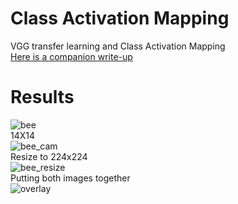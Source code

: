# Class Activation Mapping
VGG transfer learning and Class Activation Mapping <br>
[Here is a companion write-up](https://medium.com/@anthony_16596/class-activation-maps-13b4ba76344a)

# Results
![bee](https://github.com/tony-mtz/CAM/blob/master/images/bee.png)
<br>
14X14<br>
![bee_cam](https://github.com/tony-mtz/CAM/blob/master/images/bee_cam.png)
<br>
Resize to 224x224<br>
![bee_resize](https://github.com/tony-mtz/CAM/blob/master/images/bee_cam_resize.png)
<br>
Putting both images together<br>
![overlay](https://github.com/tony-mtz/CAM/blob/master/images/overlay.png)
